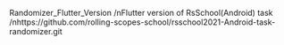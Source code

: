 
Randomizer_Flutter_Version
/nFlutter version of RsSchool(Android) task 
/nhttps://github.com/rolling-scopes-school/rsschool2021-Android-task-randomizer.git
